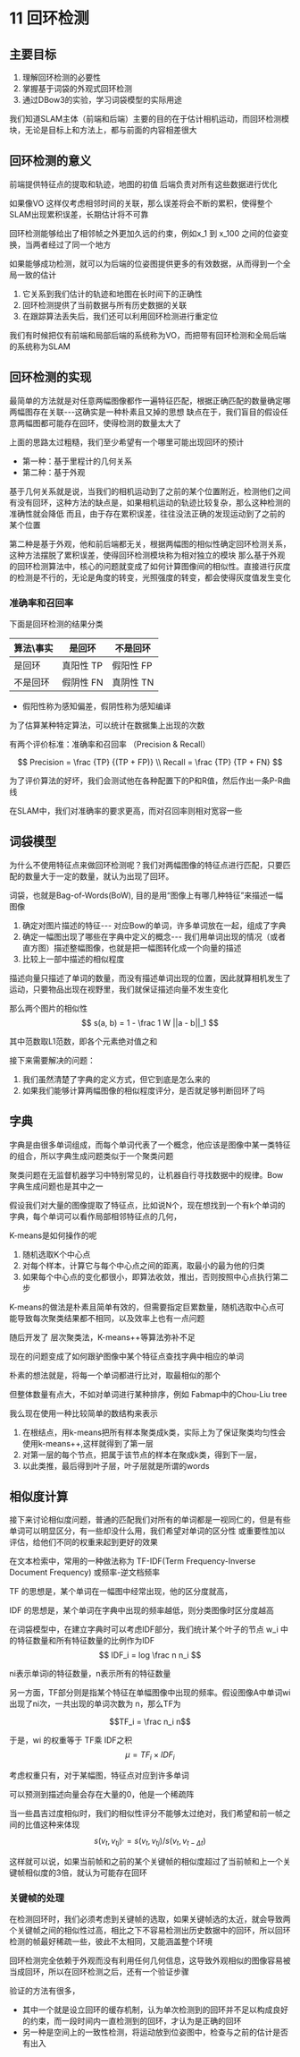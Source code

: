 # 11 回环检测

## 主要目标

1. 理解回环检测的必要性
2. 掌握基于词袋的外观式回环检测
3. 通过DBow3的实验，学习词袋模型的实际用途

我们知道SLAM主体（前端和后端）主要的目的在于估计相机运动，而回环检测模块，无论是目标上和方法上，都与前面的内容相差很大

## 回环检测的意义

前端提供特征点的提取和轨迹，地图的初值
后端负责对所有这些数据进行优化

如果像VO 这样仅考虑相邻时间的关联，那么误差将会不断的累积，使得整个SLAM出现累积误差，长期估计将不可靠

回环检测能够给出了相邻帧之外更加久远的约束，例如x_1 到 x_100 之间的位姿变换，当两者经过了同一个地方

如果能够成功检测，就可以为后端的位姿图提供更多的有效数据，从而得到一个全局一致的估计

1. 它关系到我们估计的轨迹和地图在长时间下的正确性
2. 回环检测提供了当前数据与所有历史数据的关联
3. 在跟踪算法丢失后，我们还可以利用回环检测进行重定位

我们有时候把仅有前端和局部后端的系统称为VO，而把带有回环检测和全局后端的系统称为SLAM

## 回环检测的实现

最简单的方法就是对任意两幅图像都作一遍特征匹配，根据正确匹配的数量确定哪两幅图存在关联---这确实是一种朴素且又掉的思想
缺点在于，我们盲目的假设任意两幅图都可能存在回环，使得检测的数量太大了

上面的思路太过粗糙，我们至少希望有一个哪里可能出现回环的预计

+ 第一种：基于里程计的几何关系
+ 第二种：基于外观

基于几何关系就是说，当我们的相机运动到了之前的某个位置附近，检测他们之间有没有回环，这种方法的缺点是，如果相机运动的轨迹比较复杂，那么这种检测的准确性就会降低
而且，由于存在累积误差，往往没法正确的发现运动到了之前的某个位置

第二种是基于外观，他和前后端都无关，根据两幅图的相似性确定回环检测关系，这种方法摆脱了累积误差，使得回环检测模块称为相对独立的模块
那么基于外观的回环检测算法中，核心的问题就变成了如何计算图像间的相似性。直接进行灰度的检测是不行的，无论是角度的转变，光照强度的转变，都会使得灰度值发生变化

### 准确率和召回率

下面是回环检测的结果分类

|算法\事实|是回环|不是回环|
| ----- | ----- | ------ |
| 是回环 | 真阳性 TP | 假阳性 FP |
| 不是回环 |假阴性 FN | 真阴性 TN |

+ 假阳性称为感知偏差，假阴性称为感知编译

为了估算某种特定算法，可以统计在数据集上出现的次数

有两个评价标准：准确率和召回率 （Precision & Recall）

$$
Precision = \frac {TP} {(TP + FP)} \\
Recall = \frac {TP} {TP + FN}
$$

为了评价算法的好坏，我们会测试他在各种配置下的P和R值，然后作出一条P-R曲线

在SLAM中，我们对准确率的要求更高，而对召回率则相对宽容一些

## 词袋模型

为什么不使用特征点来做回环检测呢？我们对两幅图像的特征点进行匹配，只要匹配的数量大于一定的数量，就认为出现了回环。

词袋，也就是Bag-of-Words(BoW), 目的是用“图像上有哪几种特征”来描述一幅图像

1. 确定对图片描述的特征--- 对应Bow的单词，许多单词放在一起，组成了字典
2. 确定一幅图出现了哪些在字典中定义的概念--- 我们用单词出现的情况（或者直方图）描述整幅图像，也就是把一幅图转化成一个向量的描述
3. 比较上一部中描述的相似程度

描述向量只描述了单词的数量，而没有描述单词出现的位置，因此就算相机发生了运动，只要物品出现在视野里，我们就保证描述向量不发生变化

那么两个图片的相似性
$$
s(a, b) = 1 - \frac 1 W ||a - b||_1
$$

其中范数取L1范数，即各个元素绝对值之和

接下来需要解决的问题：

1. 我们虽然清楚了字典的定义方式，但它到底是怎么来的
2. 如果我们能够计算两幅图像的相似程度评分，是否就足够判断回环了吗

## 字典

字典是由很多单词组成，而每个单词代表了一个概念，他应该是图像中某一类特征的组合，所以字典生成问题类似于一个聚类问题

聚类问题在无监督机器学习中特别常见的，让机器自行寻找数据中的规律。Bow字典生成问题也是其中之一

假设我们对大量的图像提取了特征点，比如说N个，现在想找到一个有k个单词的字典，每个单词可以看作局部相邻特征点的几何，

K-means是如何操作的呢

1. 随机选取K个中心点
2. 对每个样本，计算它与每个中心点之间的距离，取最小的最为他的归类
3. 如果每个中心点的变化都很小，即算法收敛，推出，否则按照中心点执行第二步

K-means的做法是朴素且简单有效的，但需要指定巨累数量，随机选取中心点可能导致每次聚类结果都不相同，以及效率上也有一点问题

随后开发了 层次聚类法，K-means++等算法弥补不足

现在的问题变成了如何跟驴图像中某个特征点查找字典中相应的单词

朴素的想法就是，将每一个单词都进行比对，取最相似的那个

但整体数量有点大，不如对单词进行某种排序，例如 Fabmap中的Chou-Liu tree

我么现在使用一种比较简单的数结构来表示

1. 在根结点，用k-means把所有样本聚类成k类，实际上为了保证聚类均匀性会使用k-means++,这样就得到了第一层
2. 对第一层的每个节点，把属于该节点的样本在聚成k类，得到下一层，
3. 以此类推，最后得到叶子层，叶子层就是所谓的words

## 相似度计算

接下来讨论相似度问题，普通的匹配我们对所有的单词都是一视同仁的，但是有些单词可以明显区分，有一些却没什么用，我们希望对单词的区分性
或重要性加以评估，给他们不同的权重来起到更好的效果

在文本检索中，常用的一种做法称为 TF-IDF(Term Frequency-Inverse Document Frequency) 或频率-逆文档频率

TF 的思想是，某个单词在一幅图中经常出现，他的区分度就高，

IDF 的思想是，某个单词在字典中出现的频率越低，则分类图像时区分度越高

在词袋模型中，在建立字典时可以考虑IDF部分，我们统计某个叶子的节点 w_i 中的特征数量和所有特征数量的比例作为IDF
$$
IDF_i = log \frac n n_i
$$

ni表示单词i的特征数量，n表示所有的特征数量

另一方面，TF部分则是指某个特征在单幅图像中出现的频率。假设图像A中单词wi出现了ni次，一共出现的单词次数为 n，那么TF为

$$TF_i = \frac n_i n$$

于是，wi 的权重等于 TF乘 IDF之积
$$
\mu = TF_i \times IDF_i
$$

考虑权重只有，对于某幅图，特征点对应到许多单词

可以预测到描述向量会存在大量的0，他是一个稀疏阵

当一些昌吉过度相似时，我们的相似性评分不能够太过绝对，我们希望和前一帧之间的比值这种来体现
$$
s(v_t, v_{tj})^, = s(v_t, v_{tj}) / s(v_t, v_{t-\Delta t})
$$

这样就可以说，如果当前帧和之前的某个关键帧的相似度超过了当前帧和上一个关键帧相似度的3倍，就认为可能存在回环

### 关键帧的处理

在检测回环时，我们必须考虑到关键帧的选取，如果关键帧选的太近，就会导致两个关键帧之间的相似性过高，相比之下不容易检测出历史数据中的回环，所以回环检测的帧最好稀疏一些，彼此不太相同，又能涵盖整个环境

回环检测完全依赖于外观而没有利用任何几何信息，这导致外观相似的图像容易被当成回环，所以在回环检测之后，还有一个验证步骤

验证的方法有很多，
+ 其中一个就是设立回环的缓存机制，认为单次检测到的回环并不足以构成良好的约束，而一段时间内一直检测到的回环，才认为是正确的回环
+ 另一种是空间上的一致性检测，将运动放到位姿图中，检查与之前的估计是否有出入
